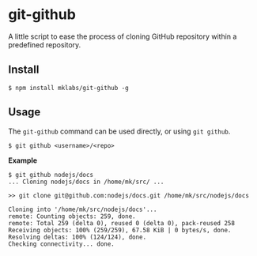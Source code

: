 # git-github

A little script to ease the process of cloning GitHub repository within a
predefined repository.

## Install

    $ npm install mklabs/git-github -g

## Usage

The `git-github` command can be used directly, or using `git github`.

    $ git github <username>/<repo>

**Example**

    $ git github nodejs/docs
    ... Cloning nodejs/docs in /home/mk/src/ ...

    >> git clone git@github.com:nodejs/docs.git /home/mk/src/nodejs/docs

    Cloning into '/home/mk/src/nodejs/docs'...
    remote: Counting objects: 259, done.
    remote: Total 259 (delta 0), reused 0 (delta 0), pack-reused 258
    Receiving objects: 100% (259/259), 67.58 KiB | 0 bytes/s, done.
    Resolving deltas: 100% (124/124), done.
    Checking connectivity... done.
